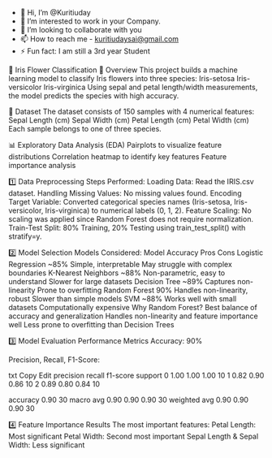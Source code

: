 - 👋 Hi, I’m @Kuritiuday
- 👀 I’m interested to work in your Company.
- 💞️ I’m looking to collaborate with you
- 📫 How to reach me - kuritiudaysai@gmail.com
- ⚡ Fun fact: I am still a 3rd year Student

<!---
Kuritiuday/Kuritiuday is a ✨ special ✨ repository because its `README.md` (this file) appears on your GitHub profile.
You can click the Preview link to take a look at your changes.
--->

🌸 Iris Flower Classification
📌 Overview
This project builds a machine learning model to classify Iris flowers into three species:
Iris-setosa
Iris-versicolor
Iris-virginica
Using sepal and petal length/width measurements, the model predicts the species with high accuracy.

🔬 Dataset
The dataset consists of 150 samples with 4 numerical features:
Sepal Length (cm)
Sepal Width (cm)
Petal Length (cm)
Petal Width (cm)
Each sample belongs to one of three species.

📊 Exploratory Data Analysis (EDA)
Pairplots to visualize feature distributions
Correlation heatmap to identify key features
Feature importance analysis


1️⃣ Data Preprocessing
Steps Performed:
Loading Data: Read the IRIS.csv dataset.
Handling Missing Values: No missing values found.
Encoding Target Variable:
Converted categorical species names (Iris-setosa, Iris-versicolor, Iris-virginica) to numerical labels (0, 1, 2).
Feature Scaling:
No scaling was applied since Random Forest does not require normalization.
Train-Test Split:
80% Training, 20% Testing using train_test_split() with stratify=y.

2️⃣ Model Selection
Models Considered:
Model	Accuracy	Pros	Cons
Logistic Regression	~85%	Simple, interpretable	May struggle with complex boundaries
K-Nearest Neighbors	~88%	Non-parametric, easy to understand	Slower for large datasets
Decision Tree	~89%	Captures non-linearity	Prone to overfitting
Random Forest	90%	Handles non-linearity, robust	Slower than simple models
SVM	~88%	Works well with small datasets	Computationally expensive
Why Random Forest?
Best balance of accuracy and generalization
Handles non-linearity and feature importance well
Less prone to overfitting than Decision Trees

3️⃣ Model Evaluation
Performance Metrics
Accuracy: 90%

Precision, Recall, F1-Score:

txt
Copy
Edit
              precision    recall  f1-score   support
    0       1.00      1.00      1.00        10
    1       0.82      0.90      0.86        10
    2       0.89      0.80      0.84        10

  accuracy                           0.90        30
 macro avg       0.90      0.90      0.90        30
weighted avg 0.90 0.90 0.90 30

4️⃣ Feature Importance Results
The most important features:
Petal Length: Most significant
Petal Width: Second most important
Sepal Length & Sepal Width: Less significant

